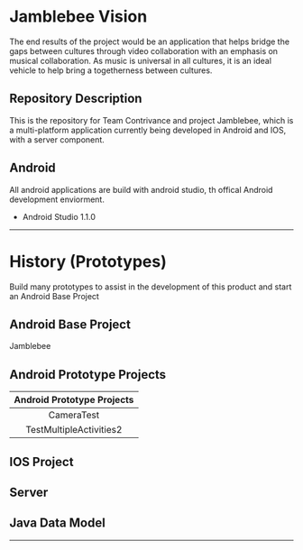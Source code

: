 Jamblebee Vision
================
The end results of the project would be an application that helps bridge the
gaps between cultures through video collaboration with an emphasis on musical
collaboration. As music is universal in all cultures, it is an ideal vehicle to
help bring a togetherness between cultures.

Repository Description
----------------------
This is the repository for Team Contrivance and project Jamblebee, which is a
multi-platform application currently being developed in Android and IOS, with a
server component.

Android
-------
All android applications are build with android studio, th offical Android
development enviorment.

* Android Studio 1.1.0

---

History (Prototypes)
===================
Build many prototypes to assist in the development of this product and start an
Android Base Project

Android Base Project
--------------------
Jamblebee

Android Prototype Projects
--------------------------

| Android Prototype Projects |
| :------------------------: |
|CameraTest             |Jamstagram  |LoadVideos       | MultipleActivies |
|TestMultipleActivities2|VideoPlayer |VideoProjectModel| EditView         |

IOS Project
-----------


Server
------

Java Data Model
---------------

---

